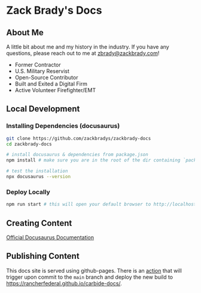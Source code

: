 # Zack Brady's Docs

## About Me

A little bit about me and my history in the industry. If you have any questions, please reach out to me at zbrady@zackbrady.com!

- Former Contractor
- U.S. Military Reservist
- Open-Source Contributor
- Built and Exited a Digital Firm
- Active Volunteer Firefighter/EMT

## Local Development

### Installing Dependencies (docusaurus)

```bash
git clone https://github.com/zackbradys/zackbrady-docs
cd zackbrady-docs

# install docusaurus & dependencies from package.json
npm install # make sure you are in the root of the dir containing `package.json`

# test the installation
npx docusaurus --version
```

### Deploy Locally

```bash
npm run start # this will open your default browser to http://localhost:3000
```

## Creating Content

[Official Docusaurus Documentation](https://docusaurus.io/docs/creating-pages)

## Publishing Content

This docs site is served using github-pages. There is an [action](.github/workflows/deploy.yml) that will trigger upon commit to the `main` branch and deploy the new build to https://rancherfederal.github.io/carbide-docs/.
